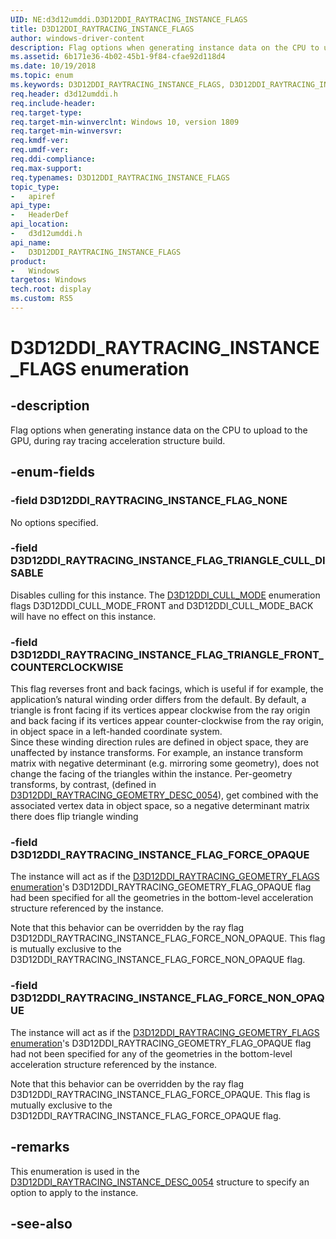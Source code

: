 ```yaml
---
UID: NE:d3d12umddi.D3D12DDI_RAYTRACING_INSTANCE_FLAGS
title: D3D12DDI_RAYTRACING_INSTANCE_FLAGS
author: windows-driver-content
description: Flag options when generating instance data on the CPU to upload to the GPU, during ray tracing acceleration structure build.
ms.assetid: 6b171e36-4b02-45b1-9f84-cfae92d118d4
ms.date: 10/19/2018
ms.topic: enum
ms.keywords: D3D12DDI_RAYTRACING_INSTANCE_FLAGS, D3D12DDI_RAYTRACING_INSTANCE_FLAGS, 
req.header: d3d12umddi.h
req.include-header:
req.target-type:
req.target-min-winverclnt: Windows 10, version 1809
req.target-min-winversvr:
req.kmdf-ver:
req.umdf-ver:
req.ddi-compliance:
req.max-support:
req.typenames: D3D12DDI_RAYTRACING_INSTANCE_FLAGS
topic_type: 
-	apiref
api_type: 
-	HeaderDef
api_location: 
-	d3d12umddi.h
api_name: 
-	D3D12DDI_RAYTRACING_INSTANCE_FLAGS
product:
-	Windows
targetos: Windows
tech.root: display
ms.custom: RS5
---
```


# D3D12DDI_RAYTRACING_INSTANCE_FLAGS enumeration

## -description

Flag options when generating instance data on the CPU to upload to the GPU, during ray tracing acceleration structure build.

## -enum-fields

### -field D3D12DDI_RAYTRACING_INSTANCE_FLAG_NONE

No options specified.

### -field D3D12DDI_RAYTRACING_INSTANCE_FLAG_TRIANGLE_CULL_DISABLE

Disables culling for this instance. The [D3D12DDI_CULL_MODE](ne-d3d12umddi-d3d12ddi_cull_mode.md) enumeration flags D3D12DDI_CULL_MODE_FRONT and D3D12DDI_CULL_MODE_BACK will have no effect on this instance.

### -field D3D12DDI_RAYTRACING_INSTANCE_FLAG_TRIANGLE_FRONT_COUNTERCLOCKWISE

This flag reverses front and back facings, which is useful if for example, the application’s natural winding order differs from the default.
By default, a triangle is front facing if its vertices appear clockwise from the ray origin and back facing if its vertices appear counter-clockwise from the ray origin, in object space in a left-handed coordinate system.  
Since these winding direction rules are defined in object space, they are unaffected by instance transforms. For example, an instance transform matrix with negative determinant (e.g. mirroring some geometry), does not change the facing of the triangles within the instance. Per-geometry transforms, by contrast, (defined in [D3D12DDI_RAYTRACING_GEOMETRY_DESC_0054](ns-d3d12umddi-d3d12ddi_raytracing_geometry_desc_0054.md)), get combined with the associated vertex data in object space, so a negative determinant matrix there does flip triangle winding

### -field D3D12DDI_RAYTRACING_INSTANCE_FLAG_FORCE_OPAQUE

The instance will act as if the [D3D12DDI_RAYTRACING_GEOMETRY_FLAGS enumeration](ne-d3d12umddi-d3d12ddi_raytracing_geometry_flags.md)'s D3D12DDI_RAYTRACING_GEOMETRY_FLAG_OPAQUE flag had been specified for all the geometries in the bottom-level acceleration structure referenced by the instance. 

Note that this behavior can be overridden by the ray flag D3D12DDI_RAYTRACING_INSTANCE_FLAG_FORCE_NON_OPAQUE. This flag is mutually exclusive to the D3D12DDI_RAYTRACING_INSTANCE_FLAG_FORCE_NON_OPAQUE flag.

### -field D3D12DDI_RAYTRACING_INSTANCE_FLAG_FORCE_NON_OPAQUE

The instance will act as if the [D3D12DDI_RAYTRACING_GEOMETRY_FLAGS enumeration](ne-d3d12umddi-d3d12ddi_raytracing_geometry_flags.md)'s D3D12DDI_RAYTRACING_GEOMETRY_FLAG_OPAQUE flag had not been specified for any of the geometries in the bottom-level acceleration structure referenced by the instance. 

Note that this behavior can be overridden by the ray flag D3D12DDI_RAYTRACING_INSTANCE_FLAG_FORCE_OPAQUE. This flag is mutually exclusive to the D3D12DDI_RAYTRACING_INSTANCE_FLAG_FORCE_OPAQUE flag.


## -remarks

This enumeration is used in the [D3D12DDI_RAYTRACING_INSTANCE_DESC_0054](ns-d3d12umddi-d3d12ddi_raytracing_instance_desc_0054.md) structure to specify an option to apply to the instance.

## -see-also
